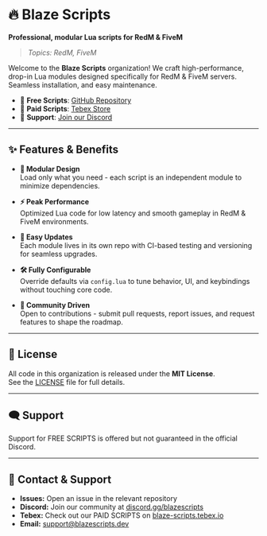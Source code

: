 # 🔥 Blaze Scripts

**Professional, modular Lua scripts for RedM & FiveM**

> *Topics: RedM, FiveM*

Welcome to the **Blaze Scripts** organization! We craft high-performance, drop-in Lua modules designed specifically for RedM & FiveM servers. Seamless installation, and easy maintenance.

- 🔹 **Free Scripts**: [GitHub Repository](https://github.com/Blaze-Scripts)  
- 🔹 **Paid Scripts**: [Tebex Store](https://blaze-scripts.tebex.io/)  
- 🔹 **Support**: [Join our Discord](https://discord.gg/xUcj2R4ZX4)
  
---

## ✨ Features & Benefits

- **🔧 Modular Design**  
  Load only what you need - each script is an independent module to minimize dependencies.

- **⚡ Peak Performance**  
  Optimized Lua code for low latency and smooth gameplay in RedM & FiveM environments.

- **🔄 Easy Updates**  
  Each module lives in its own repo with CI-based testing and versioning for seamless upgrades.

- **🛠️ Fully Configurable**  
  Override defaults via `config.lua` to tune behavior, UI, and keybindings without touching core code.

- **🤝 Community Driven**  
  Open to contributions - submit pull requests, report issues, and request features to shape the roadmap.

---

## 📄 License

All code in this organization is released under the **MIT License**.  
See the [LICENSE](./LICENSE) file for full details.

---

## 🗨️ Support

Support for FREE SCRIPTS is offered but not guaranteed in the official Discord.

---

## 💬 Contact & Support

- **Issues:** Open an issue in the relevant repository
- **Discord:** Join our community at [discord.gg/blazescripts](https://discord.gg/xUcj2R4ZX4)
- **Tebex:** Check out our PAID SCRIPTS on [blaze-scripts.tebex.io](https://blaze-scripts.tebex.io/)
- **Email:** [support@blazescripts.dev](mailto:support@blazescripts.dev)  
